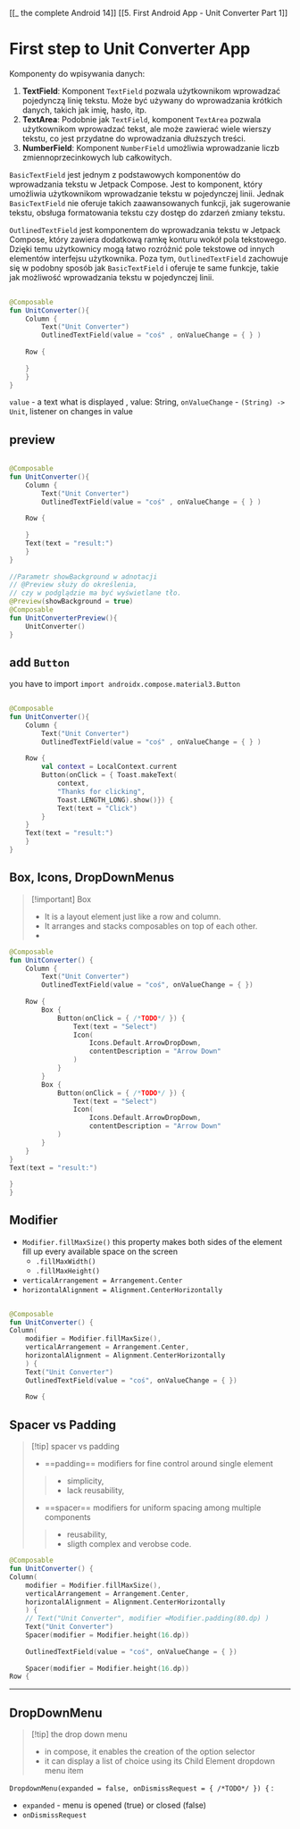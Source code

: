 [[_ the complete Android 14]]
[[5. First Android App - Unit Converter Part 1]]


# First step to Unit Converter App

Komponenty do wpisywania danych:
1. **TextField**: Komponent `TextField` pozwala użytkownikom wprowadzać pojedynczą linię tekstu. Może być używany do wprowadzania krótkich danych, takich jak imię, hasło, itp.
2. **TextArea**: Podobnie jak `TextField`, komponent `TextArea` pozwala użytkownikom wprowadzać tekst, ale może zawierać wiele wierszy tekstu, co jest przydatne do wprowadzania dłuższych treści.
3. **NumberField**: Komponent `NumberField` umożliwia wprowadzanie liczb zmiennoprzecinkowych lub całkowitych.

`BasicTextField` jest jednym z podstawowych komponentów do wprowadzania tekstu w Jetpack Compose. Jest to komponent, który umożliwia użytkownikom wprowadzanie tekstu w pojedynczej linii. Jednak `BasicTextField` nie oferuje takich zaawansowanych funkcji, jak sugerowanie tekstu, obsługa formatowania tekstu czy dostęp do zdarzeń zmiany tekstu.

`OutlinedTextField` jest komponentem do wprowadzania tekstu w Jetpack Compose, który zawiera dodatkową ramkę konturu wokół pola tekstowego. Dzięki temu użytkownicy mogą łatwo rozróżnić pole tekstowe od innych elementów interfejsu użytkownika. Poza tym, `OutlinedTextField` zachowuje się w podobny sposób jak `BasicTextField` i oferuje te same funkcje, takie jak możliwość wprowadzania tekstu w pojedynczej linii.

```kotlin
  
@Composable  
fun UnitConverter(){  
	Column {  
		Text("Unit Converter")  
		OutlinedTextField(value = "coś" , onValueChange = { } )  
  
	Row {  
  
	}  
	}  
}
```
`value` -  a text what is displayed , value: String,
`onValueChange` -   `(String) -> Unit`,  listener on changes in value

## preview
```kotlin
    
@Composable  
fun UnitConverter(){  
	Column {  
		Text("Unit Converter")  
		OutlinedTextField(value = "coś" , onValueChange = { } )  
  
	Row {  
  
	}  
	Text(text = "result:")  
	}  
}  
  
//Parametr showBackground w adnotacji  
// @Preview służy do określenia,  
// czy w podglądzie ma być wyświetlane tło.  
@Preview(showBackground = true)  
@Composable  
fun UnitConverterPreview(){  
	UnitConverter()  
}
```


## add `Button`
you have to import 
`import androidx.compose.material3.Button`

```kotlin
  
@Composable  
fun UnitConverter(){  
	Column {  
		Text("Unit Converter")  
		OutlinedTextField(value = "coś" , onValueChange = { } )  
  
	Row {  
		val context = LocalContext.current  
		Button(onClick = { Toast.makeText(  
			context,  
			"Thanks for clicking",  
			Toast.LENGTH_LONG).show()}) {  
			Text(text = "Click")  
		}  
	}  
	Text(text = "result:")  
	}  
}
```

## Box, Icons, DropDownMenus

>[!important] Box
> - It is a layout element just like a row and column.
> - It arranges and stacks composables on top of each other.
> - 


```kotlin
@Composable  
fun UnitConverter() {  
	Column {  
		Text("Unit Converter")  
		OutlinedTextField(value = "coś", onValueChange = { })  
  
	Row {  
		Box {  
			Button(onClick = { /*TODO*/ }) {  
				Text(text = "Select")  
				Icon(  
					Icons.Default.ArrowDropDown,  
					contentDescription = "Arrow Down"  
				)  
			}  
		}  
		Box {  
			Button(onClick = { /*TODO*/ }) {  
				Text(text = "Select")  
				Icon(  
					Icons.Default.ArrowDropDown,  
					contentDescription = "Arrow Down"  
			)  
		}  
	}  
}  
Text(text = "result:")  
  
}  
}
```


## Modifier

- `Modifier.fillMaxSize()` this property makes both sides of the element fill up every available space on the screen
	- `.fillMaxWidth()`
	- `.fillMaxHeight()`
- `verticalArrangement = Arrangement.Center`
- `horizontalAlignment = Alignment.CenterHorizontally`
	
```kotlin
  
@Composable  
fun UnitConverter() {  
Column(  
	modifier = Modifier.fillMaxSize(),  
	verticalArrangement = Arrangement.Center,  
	horizontalAlignment = Alignment.CenterHorizontally  
	) {  
	Text("Unit Converter")  
	OutlinedTextField(value = "coś", onValueChange = { })  
  
	Row {
```


## Spacer vs Padding

>[!tip] spacer vs padding
> -  ==padding== modifiers for fine control around single element
> > - simplicity,
> > - lack reusability,
> - ==spacer== modifiers for uniform spacing among multiple components
> > - reusability,
>> - sligth complex and verobse code.
	

```kotlin
@Composable  
fun UnitConverter() {  
Column(  
	modifier = Modifier.fillMaxSize(),  
	verticalArrangement = Arrangement.Center,  
	horizontalAlignment = Alignment.CenterHorizontally  
	) {  
	// Text("Unit Converter", modifier =Modifier.padding(80.dp) )  
	Text("Unit Converter")  
	Spacer(modifier = Modifier.height(16.dp))  
  
	OutlinedTextField(value = "coś", onValueChange = { })  
  
	Spacer(modifier = Modifier.height(16.dp))  
Row {
```


---
## DropDownMenu

>[!tip] the drop down menu
>- in compose, it enables the creation of the option selector
>- it can display a list of choice using its Child Element dropdown menu item

`DropdownMenu(expanded = false, onDismissRequest = { /*TODO*/ }) {` :
- `expanded` - menu is opened (true) or closed (false)
- `onDismissRequest` 










